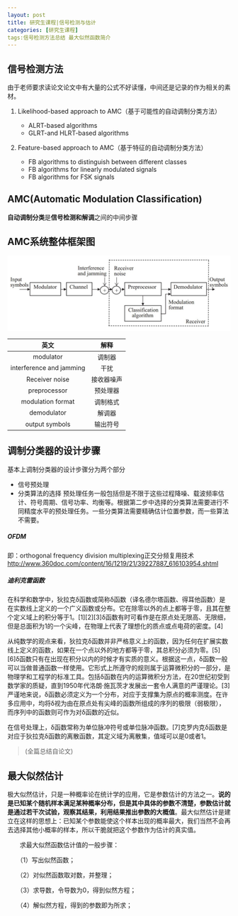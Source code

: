 ```yaml
---
layout: post
title: 研究生课程|信号检测与估计
categories: [研究生课程]
tags:信号检测方法总结 最大似然函数简介
---
```


## 信号检测方法
由于老师要求读论文<Survey of automatic modulation classifion techniques:classical approaches and new trends>论文中有大量的公式不好读懂，中间还是记录的作为相关的素材。

1. Likelihood-based approach to AMC（基于可能性的自动调制分类方法）
	* ALRT-based algorithms
	* GLRT-and HLRT-based algorithms

2. Feature-based approach to AMC（基于特征的自动调制分类方法）
	* FB algorithms to distinguish between different classes
	* FB algorithms for linearly modulated signals
	* FB algorithms for FSK signals
	
## AMC(Automatic Modulation Classification)
**自动调制分类**是**信号检测和解调**之间的中间步骤

## AMC系统整体框架图
![整个检测系统的框图](../image/signal-detection/system-block-diagram.JPG)

|英文|解释|
| :-: | :-: |
|modulator|调制器|
|interference and jamming|干扰|
|Receiver noise|接收器噪声|
|preprocessor|预处理器|
|modulation format|调制格式|
|demodulator|解调器|
|output symbols|输出符号|

## 调制分类器的设计步骤
基本上调制分类器的设计步骤分为两个部分
* 信号预处理
* 分类算法的选择
预处理任务一般包括但是不限于这些过程降噪、载波频率估计、符号周期、信号功率、均衡等。根据第二步中选择的分类算法需要进行不同精度水平的预处理任务。一些分类算法需要精确估计位置参数，而一些算法不需要。









##### OFDM
即：orthogonal frequency division multiplexing正交分频复用技术
http://www.360doc.com/content/16/1219/21/39227887_616103954.shtml

##### 迪利克雷函数

在科学和数学中，狄拉克δ函数或简称δ函数（译名德尔塔函数、得耳他函数）是在实数线上定义的一个广义函数或分布。它在除零以外的点上都等于零，且其在整个定义域上的积分等于1。[1][2][3]δ函数有时可看作是在原点处无限高、无限细，但是总面积为1的一个尖峰，在物理上代表了理想化的质点或点电荷的密度。[4]

从纯数学的观点来看，狄拉克δ函数并非严格意义上的函数，因为任何在扩展实数线上定义的函数，如果在一个点以外的地方都等于零，其总积分必须为零。[5][6]δ函数只有在出现在积分以内的时候才有实质的意义。根据这一点，δ函数一般可以当做普通函数一样使用。它形式上所遵守的规则属于运算微积分的一部分，是物理学和工程学的标准工具。包括δ函数在内的运算微积分方法，在20世纪初受到数学家的质疑，直到1950年代洛朗·施瓦茨才发展出一套令人满意的严谨理论。[3]严谨地来说，δ函数必须定义为一个分布，对应于支撑集为原点的概率测度。在许多应用中，均将δ视为由在原点处有尖峰的函数所组成的序列的极限（弱极限），而序列中的函数则可作为对δ函数的近似。

在信号处理上，δ函数常称为单位脉冲符号或单位脉冲函数。[7]克罗内克δ函数是对应于狄拉克δ函数的离散函数，其定义域为离散集，值域可以是0或者1。

>(全篇总结自论文)



## 最大似然估计

极大似然估计，只是一种概率论在统计学的应用，它是参数估计的方法之一。**说的是已知某个随机样本满足某种概率分布，但是其中具体的参数不清楚，参数估计就是通过若干次试验，观察其结果，利用结果推出参数的大概值**。最大似然估计是建立在这样的思想上：已知某个参数能使这个样本出现的概率最大，我们当然不会再去选择其他小概率的样本，所以干脆就把这个参数作为估计的真实值。

　　求最大似然函数估计值的一般步骤：

　　（1）写出似然函数；

　　（2）对似然函数取对数，并整理；

　　（3）求导数，令导数为0，得到似然方程；

　　（4）解似然方程，得到的参数即为所求；